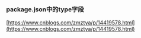 ### package.json中的type字段
[https://www.cnblogs.com/zmztya/p/14419578.html](https://www.cnblogs.com/zmztya/p/14419578.html)